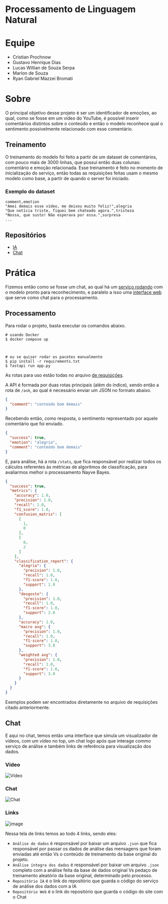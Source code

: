 # Processamento de Linguagem Natural

# Equipe

* Cristian Prochnow
* Gustavo Henrique Dias
* Lucas Willian de Souza Serpa
* Marlon de Souza
* Ryan Gabriel Mazzei Bromati

# Sobre

O principal objetivo desse projeto é ser um identificador de emoções, ao qual, como se fosse em um vídeo do YouTube, é possível inserir comentários distintos sobre o conteúdo e então o modelo reconhece qual o sentimento possivelmente relacionado com esse comentário.

## Treinamento

O treinamento do modelo foi feito a partir de um dataset de comentários, com pouco mais de 3000 linhas, que possui então duas colunas: comentário e emoção relacionada. Esse treinamento é feito no momento de inicialização do serviço, então todas as requisições feitas usam o mesmo modelo como base, a partir de quando o server foi iniciado.

### Exemplo do dataset

```csv
comment,emotion
"Amei demais esse vídeo, me deixou muito feliz!",alegria
"Que notícia triste, fiquei bem chateado agora.",tristeza
"Nossa, que susto! Não esperava por essa.",surpresa
...
```

## Repositórios

* [IA](https://github.com/SpotifaiI/natural-language-emotioner)
* [Chat](https://github.com/SpotifaiI/natural-language-asker)

# Prática

Fizemos então como se fosse um chat, ao qual há um [serviço rodando](https://github.com/SpotifaiI/natural-language-emotioner) com o modelo pronto para reconhecimento, e paralelo a isso uma [interface web](https://github.com/SpotifaiI/natural-language-asker) que serve como chat para o processamento.

## Processamento

Para rodar o projeto, basta executar os comandos abaixo.

```shell
# usando Docker
$ docker compose up



# ou se quiser rodar os pacotes manualmente
$ pip install -r requirements.txt
$ fastapi run app.py
```

As rotas para uso estão todas no arquivo [de requisições](./requests.http).

A API é formada por duas rotas principais (além do índice), sendo então a rota de `/ask`, ao qual é necessário enviar um JSON no formato abaixo.

```json
{
  "comment": "conteúdo bom demais"
}
```

Recebendo então, como resposta, o sentimento representado por aquele comentário que foi enviado.

```json
{
  "success": true,
  "emotion": "alegria",
  "comment": "conteúdo bom demais"
}
```

E, para análise, há a rota `/stats`, que fica responsável por realizar todos os cálculos referentes às métricas de algoritmos de classificação, para avaliarmos melhor o processamento Nayve Bayes.

```json
{
  "success": true,
  "metrics": {
    "accuracy": 1.0,
    "precision": 1.0,
    "recall": 1.0,
    "f1_score": 1.0,
    "confusion_matrix": [
      [
        1,
        0
      ],
      [
        0,
        2
      ]
    ],
    "classification_report": {
      "alegria": {
        "precision": 1.0,
        "recall": 1.0,
        "f1-score": 1.0,
        "support": 1.0
      },
      "desgosto": {
        "precision": 1.0,
        "recall": 1.0,
        "f1-score": 1.0,
        "support": 2.0
      },
      "accuracy": 1.0,
      "macro avg": {
        "precision": 1.0,
        "recall": 1.0,
        "f1-score": 1.0,
        "support": 3.0
      },
      "weighted avg": {
        "precision": 1.0,
        "recall": 1.0,
        "f1-score": 1.0,
        "support": 3.0
      }
    }
  }
}
```

Exemplos podem ser encontrados diretamente no arquivo de requisições citado anteriormente.

## Chat

E aqui no chat, temos então uma interface que simula um visualizador de vídeos, com um vídeo no top, um chat logo após que interage commo serviço de análise e também links de referência para visualização dos dados.

### Vídeo

![Vídeo](https://github.com/user-attachments/assets/60fee470-938e-481d-92bd-0ef65216cbf4)

### Chat

![Chat](https://github.com/user-attachments/assets/a6311205-0372-444b-ab16-cd43f759b7f6)

### Links

![image](https://github.com/user-attachments/assets/1e41620b-0080-4b71-9581-5e9b95b6eb02)

Nessa tela de links temos ao todo 4 links, sendo eles:

* `Análise de dados` é responsável por baixar um arquivo `.json` que fica responsável por passar os dados de análise das mensagens que foram enviadas até então Vs o conteúdo de treinamento da base original do projeto.
* `Análise íntegra dos dados` é responsável por baixar um arquivo `.json` completo com a análise feita da base de dados original Vs pedaço de treinamento aleatório da base original, determinado pelo processo.
* `Repositório IA` é o link do repositório que guarda o código do serviço de análise dos dados com a IA
* `Repositório Web` é o link do repositório que guarda o código do site com o Chat
